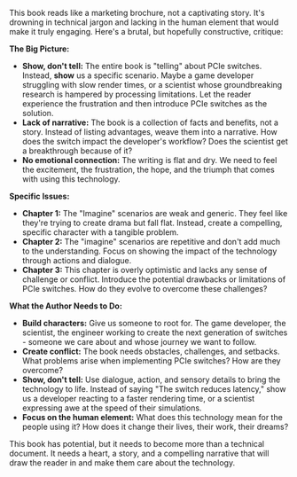 This book reads like a marketing brochure, not a captivating story. It's drowning in technical jargon and lacking in the human element that would make it truly engaging. Here's a brutal, but hopefully constructive, critique:

**The Big Picture:**

* **Show, don't tell:** The entire book is "telling" about PCIe switches. Instead, **show** us a specific scenario. Maybe a game developer struggling with slow render times, or a scientist whose groundbreaking research is hampered by processing limitations.  Let the reader experience the frustration and then introduce PCIe switches as the solution.
* **Lack of narrative:**  The book is a collection of facts and benefits, not a story.  Instead of listing advantages, weave them into a narrative. How does the switch impact the developer's workflow?  Does the scientist get a breakthrough because of it? 
* **No emotional connection:** The writing is flat and dry.  We need to feel the excitement, the frustration, the hope, and the triumph that comes with using this technology.  

**Specific Issues:**

* **Chapter 1:** The "Imagine" scenarios are weak and generic. They feel like they're trying to create drama but fall flat. Instead, create a compelling, specific character with a tangible problem.  
* **Chapter 2:**  The "imagine" scenarios are repetitive and don't add much to the understanding.  Focus on showing the impact of the technology through actions and dialogue.
* **Chapter 3:** This chapter is overly optimistic and lacks any sense of challenge or conflict.  Introduce the potential drawbacks or limitations of PCIe switches. How do they evolve to overcome these challenges?

**What the Author Needs to Do:**

* **Build characters:**  Give us someone to root for. The game developer, the scientist, the engineer working to create the next generation of switches - someone we care about and whose journey we want to follow.
* **Create conflict:**  The book needs obstacles, challenges, and setbacks. What problems arise when implementing PCIe switches?  How are they overcome?
* **Show, don't tell:** Use dialogue, action, and sensory details to bring the technology to life.  Instead of saying "The switch reduces latency," show us a developer reacting to a faster rendering time, or a scientist expressing awe at the speed of their simulations.
* **Focus on the human element:**  What does this technology mean for the people using it? How does it change their lives, their work, their dreams?

This book has potential, but it needs to become more than a technical document. It needs a heart, a story, and a compelling narrative that will draw the reader in and make them care about the technology.  
